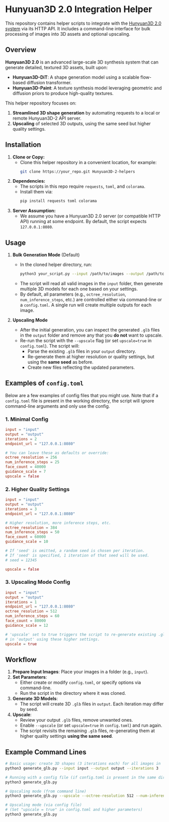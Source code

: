 # Hunyuan3D 2.0 Integration Helper

This repository contains helper scripts to integrate with the [Hunyuan3D 2.0 system](https://github.com/Tencent/Hunyuan3D-2) via its HTTP API. It includes a command-line interface for bulk processing of images into 3D assets and optional upscaling.

## Overview

**Hunyuan3D 2.0** is an advanced large-scale 3D synthesis system that can generate detailed, textured 3D assets, built upon:

- **Hunyuan3D-DiT**: A shape generation model using a scalable flow-based diffusion transformer.
- **Hunyuan3D-Paint**: A texture synthesis model leveraging geometric and diffusion priors to produce high-quality textures.

This helper repository focuses on:
1. **Streamlined 3D shape generation** by automating requests to a local or remote Hunyuan3D-2 API server.
2. **Upscaling** of selected 3D outputs, using the same seed but higher quality settings.

## Installation

1. **Clone or Copy:**
   - Clone this helper repository in a convenient location, for example:
     ```bash
     git clone https://your_repo.git Hunyuan3D-2-helpers
     ```
2. **Dependencies:**
   - The scripts in this repo require `requests`, `toml`, and `colorama`.
   - Install them via:
     ```bash
     pip install requests toml colorama
     ```
3. **Server Assumption:**
   - We assume you have a Hunyuan3D 2.0 server (or compatible HTTP API) running at some endpoint. By default, the script expects `127.0.0.1:8080`.

## Usage

1. **Bulk Generation Mode** (Default)
   - In the cloned helper directory, run:
     ```bash
     python3 your_script.py --input /path/to/images --output /path/to/output --iterations 3
     ```
   - The script will read all valid images in the `input` folder, then generate multiple 3D models for each one based on your settings.
   - By default, all parameters (e.g., `octree_resolution`, `num_inference_steps`, etc.) are controlled either via command-line or a `config.toml`. A single run will create multiple outputs for each image.

2. **Upscaling Mode**
   - After the initial generation, you can inspect the generated `.glb` files in the `output` folder and remove any that you **do not** want to upscale.
   - Re-run the script with the `--upscale` flag (or set `upscale=true` in `config.toml`). The script will:
     - Parse the existing `.glb` files in your `output` directory.
     - Re-generate them at higher resolution or quality settings, but using the **same seed** as before.
     - Create new files reflecting the updated parameters.

## Examples of `config.toml`

Below are a few examples of config files that you might use. Note that if a `config.toml` file is present in the working directory, the script will ignore command-line arguments and only use the config.

### 1. Minimal Config
```toml
input = "input"
output = "output"
iterations = 2
endpoint_url = "127.0.0.1:8080"

# You can leave these as defaults or override:
octree_resolution = 256
num_inference_steps = 25
face_count = 40000
guidance_scale = 7
upscale = false
```

### 2. Higher Quality Settings
```toml
input = "input"
output = "output"
iterations = 3
endpoint_url = "127.0.0.1:8080"

# Higher resolution, more inference steps, etc.
octree_resolution = 384
num_inference_steps = 50
face_count = 60000
guidance_scale = 10

# If 'seed' is omitted, a random seed is chosen per iteration.
# If 'seed' is specified, 1 iteration of that seed will be used.
# seed = 12345

upscale = false
```

### 3. Upscaling Mode Config
```toml
input = "input"
output = "output"
iterations = 1
endpoint_url = "127.0.0.1:8080"
octree_resolution = 512
num_inference_steps = 60
face_count = 80000
guidance_scale = 12

# 'upscale' set to true triggers the script to re-generate existing .glb files
# in 'output' using these higher settings.
upscale = true
```

## Workflow

1. **Prepare Input Images**: Place your images in a folder (e.g., `input`).
2. **Set Parameters**:
   - Either create or modify `config.toml`, or specify options via command-line.
   - Run the script in the directory where it was cloned.
3. **Generate 3D Models**:
   - The script will create 3D `.glb` files in `output`. Each iteration may differ by seed.
4. **Upscale**:
   - Review your output `.glb` files, remove unwanted ones.
   - Enable `--upscale` (or set `upscale=true` in `config.toml`) and run again.
   - The script revisits the remaining `.glb` files, re-generating them at higher quality settings **using the same seed**.

## Example Command Lines

```bash
# Basic usage: create 3D shapes (3 iterations each) for all images in 'input'
python3 generate_glb.py --input input --output output --iterations 3

# Running with a config file (if config.toml is present in the same directory)
python3 generate_glb.py

# Upscaling mode (from command line)
python3 generate_glb.py --upscale --octree-resolution 512 --num-inference_steps 60

# Upscaling mode (via config file)
# (Set "upscale = true" in config.toml and higher parameters)
python3 generate_glb.py
```

